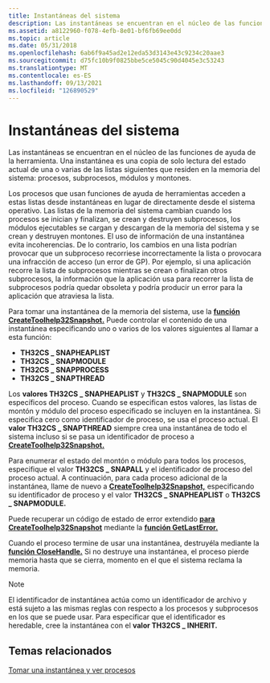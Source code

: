 ```yaml
---
title: Instantáneas del sistema
description: Las instantáneas se encuentran en el núcleo de las funciones de ayuda de la herramienta. Una instantánea es una copia de solo lectura del estado actual de una o varias de las listas siguientes que residen en procesos de memoria del sistema, subprocesos, módulos y montones.
ms.assetid: a8122960-f078-4efb-8e01-bf6fb69ee0dd
ms.topic: article
ms.date: 05/31/2018
ms.openlocfilehash: 6ab6f9a45ad2e12eda53d3143e43c9234c20aae3
ms.sourcegitcommit: d75fc10b9f0825bbe5ce5045c90d4045e3c53243
ms.translationtype: MT
ms.contentlocale: es-ES
ms.lasthandoff: 09/13/2021
ms.locfileid: "126890529"
---
```

# <a name="snapshots-of-the-system"></a>Instantáneas del sistema

Las instantáneas se encuentran en el núcleo de las funciones de ayuda de la herramienta. Una instantánea es una copia de solo lectura del estado actual de una o varias de las listas siguientes que residen en la memoria del sistema: procesos, subprocesos, módulos y montones.

Los procesos que usan funciones de ayuda de herramientas acceden a estas listas desde instantáneas en lugar de directamente desde el sistema operativo. Las listas de la memoria del sistema cambian cuando los procesos se inician y finalizan, se crean y destruyen subprocesos, los módulos ejecutables se cargan y descargan de la memoria del sistema y se crean y destruyen montones. El uso de información de una instantánea evita incoherencias. De lo contrario, los cambios en una lista podrían provocar que un subproceso recorriese incorrectamente la lista o provocara una infracción de acceso (un error de GP). Por ejemplo, si una aplicación recorre la lista de subprocesos mientras se crean o finalizan otros subprocesos, la información que la aplicación usa para recorrer la lista de subprocesos podría quedar obsoleta y podría producir un error para la aplicación que atraviesa la lista.

Para tomar una instantánea de la memoria del sistema, use la [**función CreateToolhelp32Snapshot.**](/windows/desktop/api/TlHelp32/nf-tlhelp32-createtoolhelp32snapshot) Puede controlar el contenido de una instantánea especificando uno o varios de los valores siguientes al llamar a esta función:

-   **TH32CS \_ SNAPHEAPLIST**
-   **TH32CS \_ SNAPMODULE**
-   **TH32CS \_ SNAPPROCESS**
-   **TH32CS \_ SNAPTHREAD**

Los **valores TH32CS \_ SNAPHEAPLIST** y **TH32CS \_ SNAPMODULE** son específicos del proceso. Cuando se especifican estos valores, las listas de montón y módulo del proceso especificado se incluyen en la instantánea. Si especifica cero como identificador de proceso, se usa el proceso actual. El **valor TH32CS \_ SNAPTHREAD** siempre crea una instantánea de todo el sistema incluso si se pasa un identificador de proceso a [**CreateToolhelp32Snapshot.**](/windows/desktop/api/TlHelp32/nf-tlhelp32-createtoolhelp32snapshot)

Para enumerar el estado del montón o módulo para todos los procesos, especifique el valor **TH32CS \_ SNAPALL** y el identificador de proceso del proceso actual. A continuación, para cada proceso adicional de la instantánea, llame de nuevo a [**CreateToolhelp32Snapshot,**](/windows/desktop/api/TlHelp32/nf-tlhelp32-createtoolhelp32snapshot) especificando su identificador de proceso y el valor **TH32CS \_ SNAPHEAPLIST** o **TH32CS \_ SNAPMODULE.**

Puede recuperar un código de estado de error extendido [**para CreateToolhelp32Snapshot**](/windows/desktop/api/TlHelp32/nf-tlhelp32-createtoolhelp32snapshot) mediante la [**función GetLastError.**](/windows/desktop/api/errhandlingapi/nf-errhandlingapi-getlasterror)

Cuando el proceso termine de usar una instantánea, destruyéla mediante la [**función CloseHandle.**](/windows/desktop/api/handleapi/nf-handleapi-closehandle) Si no destruye una instantánea, el proceso pierde memoria hasta que se cierra, momento en el que el sistema reclama la memoria.

> [!Note]  
> El identificador de instantánea actúa como un identificador de archivo y está sujeto a las mismas reglas con respecto a los procesos y subprocesos en los que se puede usar. Para especificar que el identificador es heredable, cree la instantánea con el **valor TH32CS \_ INHERIT.**

 

## <a name="related-topics"></a>Temas relacionados

<dl> <dt>

[Tomar una instantánea y ver procesos](taking-a-snapshot-and-viewing-processes.md)
</dt> </dl>

 

 